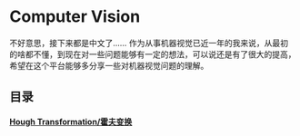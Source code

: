 # Computer Vision
不好意思，接下来都是中文了……
作为从事机器视觉已近一年的我来说，从最初的啥都不懂，到现在对一些问题能够有一定的想法，可以说还是有了很大的提高，希望在这个平台能够多分享一些对机器视觉问题的理解。

## 目录

#### [Hough Transformation/霍夫变换](line/hough.md)
